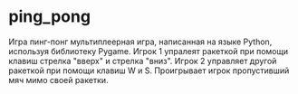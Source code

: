 # ping_pong
Игра пинг-понг мультиплеерная игра, написанная на языке Python, используя библиотеку Pygame.
Игрок 1 упралеят ракеткой при помощи клавиш стрелка "вверх" и стрелка "вниз". Игрок 2 управляет другой ракеткой при помощи клавиш W и S.
Проигрывает игрок пропустивший мяч мимо своей ракетки.
